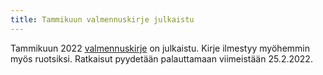 ```yaml
---
title: Tammikuun valmennuskirje julkaistu
---
```


Tammikuun 2022 [valmennuskirje](/valmennus/2022/kirje_2022_01.pdf) on
julkaistu. Kirje ilmestyy myöhemmin myös ruotsiksi. Ratkaisut pyydetään palauttamaan
viimeistään 25.2.2022.
